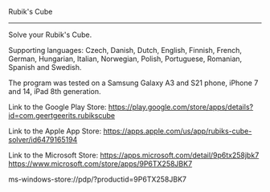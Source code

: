 Rubik's Cube
____________


Solve your Rubik's Cube.

Supporting languages: Czech, Danish, Dutch, English, Finnish, French, German, Hungarian, Italian, Norwegian, Polish, Portuguese, Romanian, Spanish and Swedish.

The program was tested on a Samsung Galaxy A3 and S21 phone, iPhone 7 and 14, iPad 8th generation.

Link to the Google Play Store:
https://play.google.com/store/apps/details?id=com.geertgeerits.rubikscube

Link to the Apple App Store:
https://apps.apple.com/us/app/rubiks-cube-solver/id6479165194

Link to the Microsoft Store:
https://apps.microsoft.com/detail/9p6tx258jbk7
https://www.microsoft.com/store/apps/9P6TX258JBK7

ms-windows-store://pdp/?productid=9P6TX258JBK7
